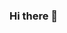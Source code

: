 ### Hi there 👋

<!--
**dileepkushwaha/dileepkushwaha** is a ✨ _special_ ✨ repository because its `README.md` (this file) appears on your GitHub profile.

Here are some ideas to get you started:

- 🔭 I’m currently working on my personal blog
- 🌱 I’m currently learning Kubernetes for CKA certification and Golang
- 👯 I’m looking to collaborate on OSS related to Cloud and edge computing
- 🤔 I’m looking for help with programming with golang
- 💬 Ask me about VLSI, cloud computing
- 📫 How to reach me: https://img.shields.io/twitter/url?style=social&url=https%3A%2F%2Ftwitter.com%2Fidileepkushwaha
- ⚡ Fun fact: ...
-->
